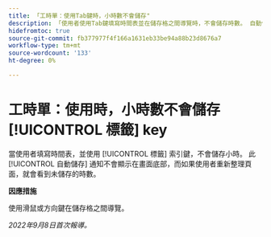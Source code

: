 ```yaml
---
title: 「工時單：使用Tab鍵時，小時數不會儲存"
description: 「使用者使用Tab鍵填寫時間表並在儲存格之間導覽時，不會儲存時數。 自動儲存通知不會顯示在畫面底部，而如果使用者重新整理頁面，就會看到未儲存的時數。」
hidefromtoc: true
source-git-commit: fb377977f4f166a1631eb33be94a88b23d8676a7
workflow-type: tm+mt
source-wordcount: '133'
ht-degree: 0%

---
```



# 工時單：使用時，小時數不會儲存 [!UICONTROL 標籤] key

當使用者填寫時間表，並使用 [!UICONTROL 標籤] 索引鍵，不會儲存小時。 此 [!UICONTROL 自動儲存] 通知不會顯示在畫面底部，而如果使用者重新整理頁面，就會看到未儲存的時數。

**因應措施**

使用滑鼠或方向鍵在儲存格之間導覽。

_2022年9月8日首次報導。_

